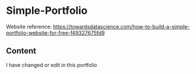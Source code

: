 # Simple-Portfolio

Website reference: https://towardsdatascience.com/how-to-build-a-simple-portfolio-website-for-free-f49327675fd9

## Content
I have changed or edit in this portfolio
